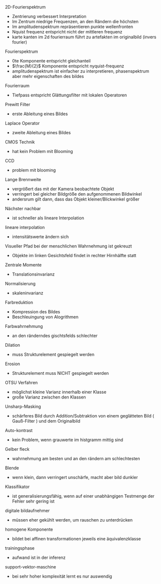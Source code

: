 

2D-Fourierspektrum
- Zentrierung verbessert Interpretation
- Im Zentrum niedrige Frequenzen, an den Rändern die höchsten
- Im amplitudenspektrum repräsentieren punkte wellenfronten
- Nquist frequenz entspricht nicht der mittleren frequenz
- karte kanten im 2d fourierraum führt zu artefakten im originalbild (invers fourier)

Fourierspektrum
- 0te Komponente entspricht gleichanteil
- $\frac{M}{2}$ Komponente entspricht nyquist-frequenz
- amplitudenspektrum ist einfacher zu interpretieren, phasenspektrum aber mehr eigenschaften des bildes 

Fourierraum
- Tiefpass entspricht Glättungsfilter mit lokalen Operatoren

Prewitt Filter
- erste Ableitung eines Bildes

Laplace Operator 
- zweite Ableitung eines Bildes

CMOS Technik
- hat kein Problem mit Blooming

CCD 
- problem mit blooming

Lange Brennweite 
- vergrößert das mit der Kamera beobachtete Objekt
- verringert bei gleicher Bildgröße den aufgenommenen Bildwinkel
- andersrum gilt dann, dass das Objekt kleiner/Blickwinkel größer

Nächster nachbar 
- ist schneller als lineare Interpolation

lineare interpolation
- intensitätswerte ändern sich

Visueller Pfad bei der menschlichen Wahrnehmung ist gekreuzt
- Objekte im linken Gesichtsfeld findet in rechter Hirnhälfte statt

Zentrale Momente 
- Translationsinvarianz

Normalisierung
- skaleninvarianz

Farbreduktion
- Kompression des Bildes
- Beschleuingung von Alogrithmen

Farbwahrnehmung
- an den ränderndes gischtsfelds schlechter

Dilation 
- muss Strukturelement gespiegelt werden

Erosion
- Strukturelement muss NICHT gespiegelt werden

OTSU Verfahren
- möglichst kleine Varianz innerhalb einer Klasse
- große Varianz zwischen den Klassen

Unsharp-Masking
- schärferes Bild durch Addition/Subtraktion von einem geglätteten Bild ( Gauß-Filter ) und dem Originalbild

Auto-kontrast
- kein Problem, wenn grauwerte im histgramm mittig sind

Gelber fleck
- wahrnehmung am besten und an den rändern am schlechtesten

Blende
- wenn klein, dann verringert unschärfe, macht aber bild dunkler

Klassifikator
- ist generalisierungsfähig, wenn auf einer unabhängigen Testmenge der Fehler sehr gering ist

digitale bildaufnehmer
- müssen eher gekühlt werden, um rauschen zu unterdrücken

homogene Komponente
- bildet bei affinen transformationen jeweils eine äquivalenzklasse

trainingsphase
- aufwand ist in der inferenz

support-vektor-maschine
- bei sehr hoher komplexität lernt es nur auswendig

